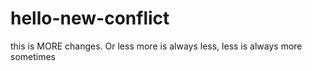 # hello-new-conflict

this is MORE changes. Or less
more is always less, less is always more
sometimes